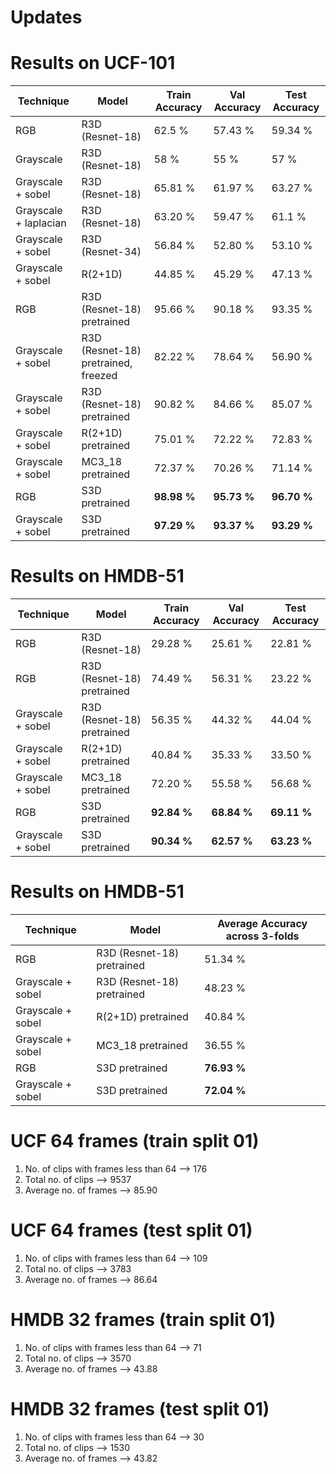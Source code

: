 # Updates



# Results on UCF-101
| Technique   |    Model     | Train Accuracy | Val Accuracy | Test Accuracy |
| ----------- | -----------  | -------- | -------- | -------- |
| RGB                     | R3D (Resnet-18)                     | 62.5 %  | 57.43 % | 59.34 % |
| Grayscale               | R3D (Resnet-18)                     | 58 % | 55 % | 57 % |
| Grayscale + sobel       | R3D (Resnet-18)                     | 65.81 % | 61.97 % | 63.27 % |
| Grayscale + laplacian   | R3D (Resnet-18)                     | 63.20 % | 59.47 % | 61.1 % |
| Grayscale + sobel       | R3D (Resnet-34)                     | 56.84 % | 52.80 % | 53.10 % |
| Grayscale + sobel       | R(2+1D)                             | 44.85 % | 45.29 % | 47.13 % |
| RGB                     | R3D (Resnet-18) pretrained          | 95.66 % | 90.18 % | 93.35 % |
| Grayscale + sobel       | R3D (Resnet-18) pretrained, freezed | 82.22 % | 78.64 % | 56.90 % |
| Grayscale + sobel       | R3D (Resnet-18) pretrained          | 90.82 % | 84.66 % | 85.07 % |
| Grayscale + sobel       | R(2+1D) pretrained                  | 75.01 % | 72.22 % | 72.83 % |
| Grayscale + sobel       | MC3_18 pretrained                   | 72.37 % | 70.26 % | 71.14 % |
| RGB                     | S3D pretrained                      | **98.98 %** | **95.73 %** | **96.70 %** |
| Grayscale + sobel       | S3D pretrained                      | **97.29 %** | **93.37 %** | **93.29 %** |

# Results on HMDB-51
| Technique   |    Model     | Train Accuracy | Val Accuracy | Test Accuracy |
| ----------- | -----------  | -------- | -------- |-------- |
| RGB      | R3D (Resnet-18)       | 29.28 % | 25.61 % | 22.81 % |
| RGB      | R3D (Resnet-18) pretrained       | 74.49 %  | 56.31 % | 23.22 % |
| Grayscale + sobel   | R3D (Resnet-18) pretrained         | 56.35 % | 44.32 % | 44.04 % |
| Grayscale + sobel   | R(2+1D) pretrained         | 40.84 % | 35.33 % | 33.50 % |
| Grayscale + sobel   | MC3_18 pretrained        | 72.20 % | 55.58 % | 56.68 % |
| RGB   | S3D pretrained        | **92.84 %** | **68.84 %** | **69.11 %** |
| Grayscale + sobel   | S3D pretrained        | **90.34 %** | **62.57 %** | **63.23 %** |


# Results on HMDB-51
| Technique   |    Model     | Average Accuracy across 3-folds |
| ----------- | -----------  | -------- |
| RGB      | R3D (Resnet-18) pretrained       | 51.34 %  |
| Grayscale + sobel   | R3D (Resnet-18) pretrained         | 48.23 % |
| Grayscale + sobel   | R(2+1D) pretrained         | 40.84 % |
| Grayscale + sobel   | MC3_18 pretrained        | 36.55 % |
| RGB   | S3D pretrained        | **76.93 %** | 
| Grayscale + sobel   | S3D pretrained        | **72.04 %** |


# UCF 64 frames (train split 01)
1. No. of clips with frames less than 64 --> 176 
2. Total no. of clips --> 9537 
3. Average no. of frames --> 85.90

# UCF 64 frames (test split 01)
1. No. of clips with frames less than 64 --> 109 
2. Total no. of clips --> 3783 
3. Average no. of frames --> 86.64

# HMDB 32 frames (train split 01)
1. No. of clips with frames less than 64 --> 71 
2. Total no. of clips --> 3570
3. Average no. of frames --> 43.88

# HMDB 32 frames (test split 01)
1. No. of clips with frames less than 64 --> 30 
2. Total no. of clips --> 1530 
3. Average no. of frames --> 43.82
